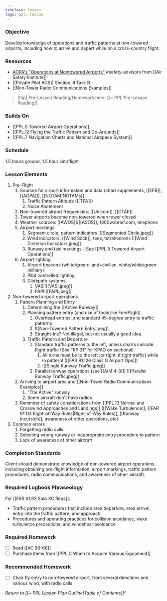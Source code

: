 ```yaml
---
cssclass: lesson
tags: ppl, lesson
---
```

### Objective
Develop knowledge of operations and traffic patterns at non-towered airports, including how to arrive and depart while on a cross-country flight.

### Resources
- [AOPA's "Operations at Nontowered Airports"](https://www.aopa.org/-/media/files/aopa/home/pilot-resources/asi/safety-advisors/sa08.pdf) #safety-advisors from [[Air Safety Institute]]
- [[Private Pilot ACS]] Section III Task B
- [[Non-Tower Radio Communications Examples]]

> [!tip] Pre-Lesson Reading/Homework here: [[~ PPL Pre-Lesson Reading]]

### Builds On
- [[PPL.5 Towered Airport Operations]]
- [[PPL.12 Flying the Traffic Pattern and Go-Arounds]]
- [[PPL.7 Navigation Charts and National Airspace System]]

### Schedule
1.5 hours ground, 1.5 hour sim/flight

### Lesson Elements
1. Pre-Flight
	1. Sources for airport information and data (chart supplements, [[EFB]], [[AOPA]]), [[NOTAM|NOTAMs]]
		1. Traffic Pattern Altitude ([[TPA]])
		2. Noise Abatement
	2. Non-towered airport frequencies: [[Unicom]], [[CTAF]]
	3. Tower airports become non-towered when tower closed
	4. Weather sources: [[AWOS]]/[[ASOS]], 1800wxbrief.com, telephone
	5. Airport markings
		1. Segment circle, pattern indicators ![[Segmented Circle.jpeg]]
		3. Wind indicators: [[Wind Sock]], tees, tetrahedrons ![[Wind Direction Indicators.jpeg]]
		4. Runway and taxi markings - See [[PPL.5 Towered Airport Operations]]
	6. Airport lighting
		1. Airport beacons (white/green: land+civilian, white/white/green: military)
		3. Pilot controlled lighting
		4. Glidepath systems 
			1. VASI![[VASI.jpeg]]
			2. PAPI![[PAPI.jpeg]]
2. Non-towered airport operations
	1. Pattern Planning and Entry
		1. Determining the [[Active Runway]]
		2. Planning pattern entry (and use of tools like ForeFlight)
			1. Overhead entries, and standard 45-degree entry to traffic patterns
			2.  ![[Non-Towered Pattern Entry.jpeg]]
			3. Straight-Ins? Not illegal, but not usually a good idea
		3. Traffic Pattern and Departure
			1. Standard traffic patterns to the left, unless charts indicate Right traffic (See "RP 31" for KPAO on sectional)
				1. All turns must be to the left (or right, if right traffic) while in pattern! ([[FAR 91.126 Class G Airport Ops]])
				2. ![[Single Runway Traffic.jpeg]]
			2. Parallel runway operations (see [[AIM 4-3]]) ![[Parallel Runway Traffic.jpeg]]
	2. Arriving to airport area and [[Non-Tower Radio Communications Examples]]
		1. "The Active" runway
		2. Some aircraft don't have radios
	3. Reminder of safety considerations from [[PPL.13 Normal and Crosswind Approaches and Landings]] ([[Wake Turbulence]], [[FAR 91.113 Right-of-Way Rules|Right-of-Way Rules]], [[Runway Incursion]], awareness of other operations, etc)
3. Common errors
	1. Forgetting radio calls
	2. Selecting wrong runway or inappropriate entry procedure to pattern
	3. Lack of awareness of other aircraft


### Completion Standards
Client should demonstrate knowledge of non-towered airport operations, including obtaining pre-flight information, airport markings, traffic pattern procedures, radio communications, and awareness of other aircraft.

### Required Logbook Phraseology
For [[FAR 61.93 Solo XC Reqs]]:
- Traffic pattern procedures that include area departure, area arrival, entry into the traffic pattern, and approach
- Procedures and operating practices for collision avoidance, wake turbulence precautions, and windshear avoidance

### Required Homework
- [ ] Read [[AC 90-66]]
- [ ] Purchase items from [[PPL.C When to Acquire Various Equipment]]

### Recommended Homework 
- [ ] Chair fly entry to non-towered airport, from several directions and various wind, with radio calls

*Return to [[~ PPL Lesson Plan Outline|Table of Contents]]^*